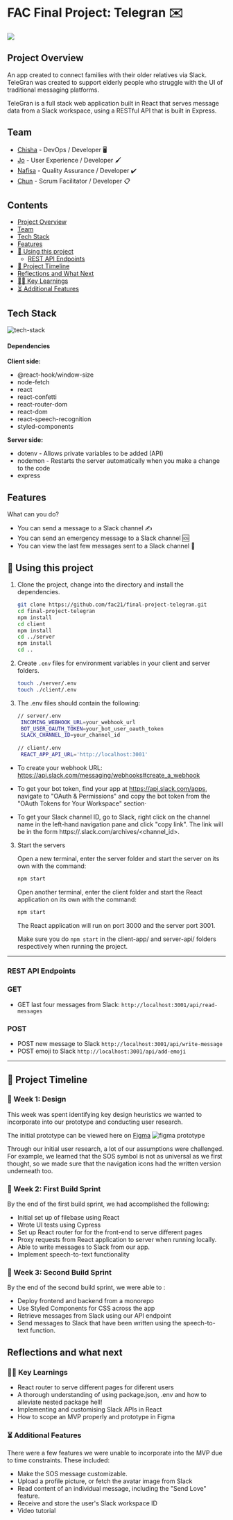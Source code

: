 # FAC Final Project: Telegran :envelope: 

![](https://i.imgur.com/GoG8UCe.png)

## Project Overview

An app created to connect families with their older relatives via Slack. TeleGran was created to support elderly people who struggle with the UI of traditional messaging platforms.

TeleGran is a full stack web application built in React that serves message data from a Slack workspace, using a RESTful API that is built in Express.

## Team

- [Chisha](https://github.com/NewCoderCA) - DevOps / Developer :desktop_computer: 
- [Jo](https://github.com/jamdelion) - User Experience / Developer 🖌️
- [Nafisa](https://github.com/nafisa20) - Quality Assurance / Developer :heavy_check_mark: 
- [Chun](https://github.com/chunzg) - Scrum Facilitator / Developer :clipboard: 

## Contents
- [Project Overview](#Project-Overview)
- [Team](#Team)
- [Tech Stack](#Tech-Stack)
- [Features](#Features)
- [🏁 Using this project](#🏁-Using-this-project)
	- [REST API Endpoints](#REST-API-Endpoints)
- [📆 Project Timeline](#📆-Project-Timeline)
- [Reflections and What Next](#Reflections-and-what-next)
- [👨‍🏫 Key Learnings](#👨‍🏫-Key-Learnings)
- [⏳ Additional Features](#⏳-Additional-Features)

## Tech Stack

![tech-stack](https://i.imgur.com/5xZBiy6.png)

#### Dependencies
**Client side:**
- @react-hook/window-size
- node-fetch
- react
- react-confetti
- react-router-dom
- react-dom
- react-speech-recognition
- styled-components

**Server side:**
- dotenv - Allows private variables to be added (API)
- nodemon - Restarts the server automatically when you make a change to the code
- express

## Features
What can you do?

- You can send a message to a Slack channel ✍️
- You can send an emergency message to a Slack channel 🆘
- You can view the last few messages sent to a Slack channel 👀


## 🏁 Using this project

1. Clone the project, change into the directory and install the dependencies.

   ```bash
   git clone https://github.com/fac21/final-project-telegran.git
   cd final-project-telegran
   npm install
   cd client
   npm install
   cd ../server
   npm install
   cd ..
   ```
   
2. Create `.env` files for environment variables in your client and server folders.

   ```bash
   touch ./server/.env
   touch ./client/.env
   ```

3. The .env files should contain the following:

   ```bash
   // server/.env
	INCOMING_WEBHOOK_URL=your_webhook_url
	BOT_USER_OAUTH_TOKEN=your_bot_user_oauth_token
	SLACK_CHANNEL_ID=your_channel_id
	
   // client/.env
	REACT_APP_API_URL='http://localhost:3001'
   ```
- To create your webhook URL: https://api.slack.com/messaging/webhooks#create_a_webhook

- To get your bot token, find your app at https://api.slack.com/apps, navigate to "OAuth & Permissions" and copy the bot token from the "OAuth Tokens for Your Workspace" section·

- To get your Slack channel ID, go to Slack, right click on the channel name in the left-hand navigation pane and click "copy link". The link will be in the form https://<workspace-name>.slack.com/archives/<channel_id>.


 

3. Start the servers

   Open a new terminal, enter the server folder and start the server on its own with the command:

   ```bash
   npm start
   ```

   Open another terminal, enter the client folder and start the React application on its own with the command:

   ```bash
   npm start
   ```

   The React application will run on port 3000 and the server port 3001.
	
   Make sure you do `npm start` in the client-app/ and server-api/ folders respectively when running the project. 


---

### REST API Endpoints


### GET

- GET last four messages from Slack: `http://localhost:3001/api/read-messages`

### POST
- POST new message to Slack `http://localhost:3001/api/write-message`
- POST emoji to Slack `http://localhost:3001/api/add-emoji`

---

## 📆 Project Timeline
### 🎨 Week 1: Design 
This week was spent identifying key design heuristics we wanted to incorporate into our prototype and conducting user research. 
<!-- See our [style guide](https://github.com/fac19/week11-where-is-whippy/issues/1) here for a full breakdown. -->

<!-- For an overview of the project's user stories, check out the [User stories](https://github.com/fac19/week11-where-is-whippy/issues/3) here -->

The initial prototype can be viewed here on [Figma](https://www.figma.com/file/IfZ16NjPCNCI6yEGZs6kvG/Untitled?node-id=0%3A1)
![figma prototype](https://i.imgur.com/7QHYoQR.png)

Through our initial user research, a lot of our assumptions were challenged. For example, we learned that the SOS symbol is not as universal as we first thought, so we made sure that the navigation icons had the written version underneath too. 


### 🔧 Week 2: First Build Sprint
By the end of the first build sprint, we had accomplished the following:
* Initial set up of filebase using React
* Wrote UI tests using Cypress
* Set up React router for for the front-end to serve different pages
* Proxy requests from React application to server when running locally.
* Able to write messages to Slack from our app.
* Implement speech-to-text functionality


### 🔨 Week 3: Second Build Sprint
By the end of the second build sprint, we were able to :
* Deploy frontend and backend from a monorepo
* Use Styled Components for CSS across the app
* Retrieve messages from Slack using our API endpoint
* Send messages to Slack that have been written using the speech-to-text function.


## Reflections and what next
### 👨‍🏫 Key Learnings
* React router to serve different pages for diferent users
* A thorough understanding of using package.json, .env and how to alleviate nested package hell!
* Implementing and customising Slack APIs in React
* How to scope an MVP properly and prototype in Figma

### ⏳ Additional Features
There were a few features we were unable to incorporate into the MVP due to time constraints. These included:
* Make the SOS message customizable.
* Upload a profile picture, or fetch the avatar image from Slack
* Read content of an individual message, including the "Send Love" feature.
* Receive and store the user's Slack workspace ID
* Video tutorial
